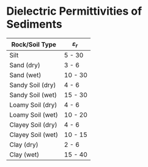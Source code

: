 # Dielectric Permittivities of Sediments

| **Rock/Soil Type** | $`\varepsilon_r\;`$ |
|--------------------|---------------------|
| Silt               | 5 - 30              |
| Sand (dry)         | 3 - 6               |
| Sand (wet)         | 10 - 30             |
| Sandy Soil (dry)   | 4 - 6               |
| Sandy Soil (wet)   | 15 - 30             |
| Loamy Soil (dry)   | 4 - 6               |
| Loamy Soil (wet)   | 10 - 20             |
| Clayey Soil (dry)  | 4 - 6               |
| Clayey Soil (wet)  | 10 - 15             |
| Clay (dry)         | 2 - 6               |
| Clay (wet)         | 15 - 40             |

